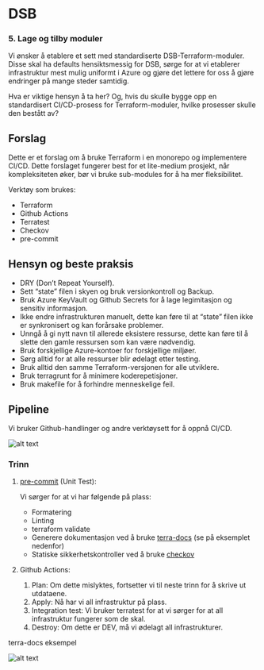 # DSB

### 5. Lage og tilby moduler

Vi ønsker å etablere et sett med standardiserte DSB-Terraform-moduler. Disse skal ha defaults hensiktsmessig for DSB, sørge for at vi etablerer infrastruktur mest mulig uniformt i Azure og gjøre det lettere for oss å gjøre endringer på mange steder samtidig.

Hva er viktige hensyn å ta her? Og, hvis du skulle bygge opp en standardisert CI/CD-prosess for Terraform-moduler, hvilke prosesser skulle den bestått av?

## Forslag

Dette er et forslag om å bruke Terraform i en monorepo og implementere CI/CD. Dette forslaget fungerer best for et lite-medium prosjekt, når kompleksiteten øker, bør vi bruke sub-modules for å ha mer fleksibilitet.

Verktøy som brukes:

- Terraform
- Github Actions
- Terratest
- Checkov
- pre-commit

## Hensyn og beste praksis

- DRY (Don’t Repeat Yourself).
- Sett “state” filen i skyen og bruk versionkontroll og Backup.
- Bruk Azure KeyVault og Github Secrets for å lage legimitasjon og sensitiv informasjon.
- Ikke endre infrastrukturen manuelt, dette kan føre til at “state” filen ikke er synkronisert og kan forårsake problemer.
- Unngå å gi nytt navn til allerede eksistere ressurse, dette kan føre til å slette den gamle ressursen som kan være nødvendig.
- Bruk forskjellige Azure-kontoer for forskjellige miljøer.
- Sørg alltid for at alle ressurser blir ødelagt etter testing.
- Bruk alltid den samme Terraform-versjonen for alle utviklere.
- Bruk terragrunt for å minimere koderepetisjoner.
- Bruk makefile for å forhindre menneskelige feil.

## Pipeline

Vi bruker Github-handlinger og andre verktøysett for å oppnå CI/CD.

![alt text](https://github.com/c00ler82/terraform-demo/blob/images/pipeline.png)

### Trinn

1. [pre-commit](https://www.notion.so/Terraform-cce392058dd648b1b6029995bddb0a9b?pvs=21) (Unit Test):

   Vi sørger for at vi har følgende på plass:

   - Formatering
   - Linting
   - terraform validate
   - Generere dokumentasjon ved å bruke [terra-docs](https://docs.terra.money/) (se på eksemplet nedenfor)
   - Statiske sikkerhetskontroller ved å bruke [checkov](https://www.checkov.io/)

2. Github Actions:
   1. Plan: Om dette mislyktes, fortsetter vi til neste trinn for å skrive ut utdataene.
   2. Apply: Nå har vi all infrastruktur på plass.
   3. Integration test: Vi bruker terratest for at vi sørger for at all infrastruktur fungerer som de skal.
   4. Destroy: Om dette er DEV, må vi ødelagt all infrastrukturer.

terra-docs eksempel

![alt text](https://github.com/c00ler82/terraform-demo/blob/images/terra-docs.webp)
